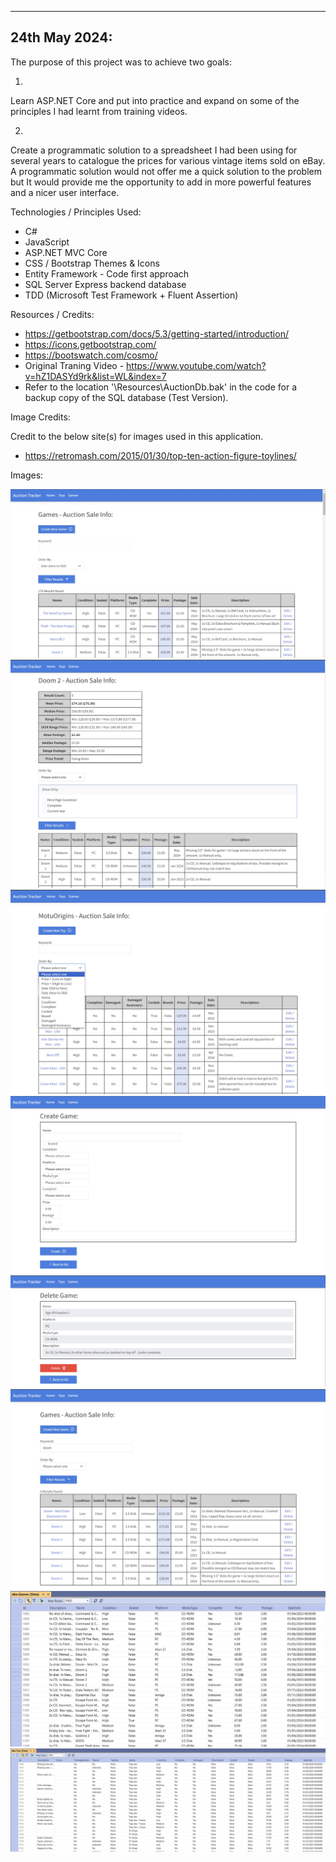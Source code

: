 -----------------------------------------
24th May 2024:
-----------------------------------------

The purpose of this project was to achieve two goals:

1)

Learn ASP.NET Core and put into practice and expand on some of the principles I had learnt from training videos.

2)

Create a programmatic solution to a spreadsheet I had been using for several years to catalogue the prices for various vintage items sold on eBay.  A programmatic solution would not offer me a quick solution to the problem but It would provide me the opportunity to add in more powerful features and a nicer user interface.

Technologies / Principles Used:

- C#
- JavaScript
- ASP.NET MVC Core
- CSS / Bootstrap Themes & Icons
- Entity Framework - Code first approach
- SQL Server Express backend database
- TDD (Microsoft Test Framework + Fluent Assertion)

Resources / Credits:

- https://getbootstrap.com/docs/5.3/getting-started/introduction/
- https://icons.getbootstrap.com/
- https://bootswatch.com/cosmo/
- Original Traning Video - https://www.youtube.com/watch?v=hZ1DASYd9rk&list=WL&index=7
- Refer to the location '\Resources\AuctionDb.bak' in the code for a backup copy of the SQL database (Test Version).

Image Credits:

Credit to the below site(s) for images used in this application.

- https://retromash.com/2015/01/30/top-ten-action-figure-toylines/

Images:

![Alt text](Images/AuctionTracker1.jpg)
![Alt text](Images/AuctionTracker2.jpg)
![Alt text](Images/AuctionTracker3.jpg)
![Alt text](Images/AuctionTracker4.jpg)
![Alt text](Images/AuctionTracker5.jpg)
![Alt text](Images/AuctionTracker6.jpg)
![Alt text](Images/AuctionTracker7.jpg)
![Alt text](Images/AuctionTracker8.jpg)


